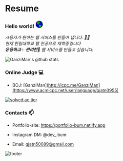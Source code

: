 # Resume

### Hello world!&nbsp;<img src="https://github.com/Kinetic27/Kinetic27/blob/master/earth.gif" width="24px">

<p>
  <em>
    사용자가 원하는 웹 서비스를 만들어 냅니다. 👨‍💻 <br>
    현재 한림대학교 웹 전공으로 재학중입니다 <br>
    <b>유용하고</b>✨ <b>편리한</b>🎉 웹 서비스를 만들고 싶습니다. 
  </em>  
</p>



![GanziMan's github stats](https://github-readme-stats.vercel.app/api?username=GanziMan&show_icons=true)


    
### Online Judge 💻

* BOJ: [GanziMan](http://icpc.me/GanziMan](https://www.acmicpc.net/user/language/qjatn0955)
  
[![solved.ac tier](http://mazassumnida.wtf/api/generate_badge?boj=GanziMan)](https://solved.ac/GanziMan)

<!--
### Project ⚡

* Development Diary Blog([blog](https://kinetic27.github.io))
* [Unknown to Wellknown](https://github.com/justiceHui/Unknown-To-Wellknown): Advanced Algorithm Introduction
* [814Solver](https://github.com/kimjg1119/814Solver): [BOJ 18789 814-2](https://www.acmicpc.net/problem/18789) solver using Genetic Algorithm
-->

### Contacts 📫

* Portfolio-site: https://portfolio-bum.netlify.app
* Instagram DM: @dev_.bum
* Email: qjatn50089@gmail.com

  <!--<div align=center>-->
  

  
![footer](https://capsule-render.vercel.app/api?type=wave&color=gradient&height=150&section=footer)
